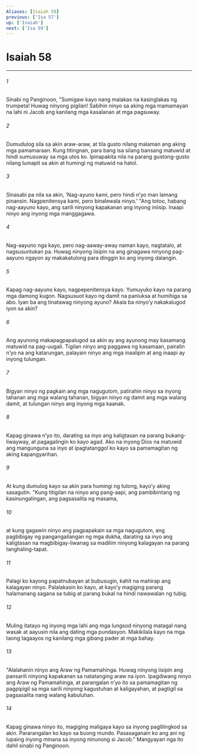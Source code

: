 ```yaml
---
Aliases: [Isaiah 58]
previous: ['Isa 57']
up: ['Isaiah']
next: ['Isa 59']
---
```

# Isaiah 58

***

###### 1
Sinabi ng Panginoon, "Sumigaw kayo nang malakas na kasinglakas ng trumpeta! Huwag ninyong pigilan! Sabihin ninyo sa aking mga mamamayan na lahi ni Jacob ang kanilang mga kasalanan at mga pagsuway. 

###### 2
Dumudulog sila sa akin araw-araw, at tila gusto nilang malaman ang aking mga pamamaraan. Kung titingnan, para bang isa silang bansang matuwid at hindi sumusuway sa mga utos ko. Ipinapakita nila na parang gustong-gusto nilang lumapit sa akin at humingi ng matuwid na hatol. 

###### 3
Sinasabi pa nila sa akin, 'Nag-ayuno kami, pero hindi nʼyo man lamang pinansin. Nagpenitensya kami, pero binalewala ninyo.' "Ang totoo, habang nag-aayuno kayo, ang sarili ninyong kapakanan ang inyong iniisip. Inaapi ninyo ang inyong mga manggagawa. 

###### 4
Nag-aayuno nga kayo, pero nag-aaway-away naman kayo, nagtatalo, at nagsusuntukan pa. Huwag ninyong iisipin na ang ginagawa ninyong pag-aayuno ngayon ay makakatulong para dinggin ko ang inyong dalangin. 

###### 5
Kapag nag-aayuno kayo, nagpepenitensya kayo. Yumuyuko kayo na parang mga damong kugon. Nagsusuot kayo ng damit na panluksa at humihiga sa abo. Iyan ba ang tinatawag ninyong ayuno? Akala ba ninyoʼy nakakalugod iyon sa akin? 

###### 6
Ang ayunong makapagpapalugod sa akin ay ang ayunong may kasamang matuwid na pag-uugali. Tigilan ninyo ang paggawa ng kasamaan, pairalin nʼyo na ang katarungan, palayain ninyo ang mga inaalipin at ang inaapi ay inyong tulungan. 

###### 7
Bigyan ninyo ng pagkain ang mga nagugutom, patirahin ninyo sa inyong tahanan ang mga walang tahanan, bigyan ninyo ng damit ang mga walang damit, at tulungan ninyo ang inyong mga kaanak. 

###### 8
Kapag ginawa nʼyo ito, darating sa inyo ang kaligtasan na parang bukang-liwayway, at pagagalingin ko kayo agad. Ako na inyong Dios na matuwid ang mangunguna sa inyo at ipagtatanggol ko kayo sa pamamagitan ng aking kapangyarihan. 

###### 9
At kung dumulog kayo sa akin para humingi ng tulong, kayoʼy aking sasagutin. "Kung titigilan na ninyo ang pang-aapi, ang pambibintang ng kasinungalingan, ang pagsasalita ng masama, 

###### 10
at kung gagawin ninyo ang pagpapakain sa mga nagugutom, ang pagbibigay ng pangangailangan ng mga dukha, darating sa inyo ang kaligtasan na magbibigay-liwanag sa madilim ninyong kalagayan na parang tanghaling-tapat. 

###### 11
Palagi ko kayong papatnubayan at bubusugin, kahit na mahirap ang kalagayan ninyo. Palalakasin ko kayo, at kayoʼy magiging parang halamanang sagana sa tubig at parang bukal na hindi nawawalan ng tubig. 

###### 12
Muling itatayo ng inyong mga lahi ang mga lungsod ninyong matagal nang wasak at aayusin nila ang dating mga pundasyon. Makikilala kayo na mga taong tagaayos ng kanilang mga gibang pader at mga bahay. 

###### 13
"Alalahanin ninyo ang Araw ng Pamamahinga. Huwag ninyong iisipin ang pansarili ninyong kapakanan sa natatanging araw na iyon. Ipagdiwang ninyo ang Araw ng Pamamahinga, at parangalan nʼyo ito sa pamamagitan ng pagpipigil sa mga sarili ninyong kagustuhan at kaligayahan, at pagtigil sa pagsasalita nang walang kabuluhan. 

###### 14
Kapag ginawa ninyo ito, magiging maligaya kayo sa inyong paglilingkod sa akin. Pararangalan ko kayo sa buong mundo. Pasasaganain ko ang ani ng lupaing inyong minana sa inyong ninunong si Jacob." Mangyayari nga ito dahil sinabi ng Panginoon.
